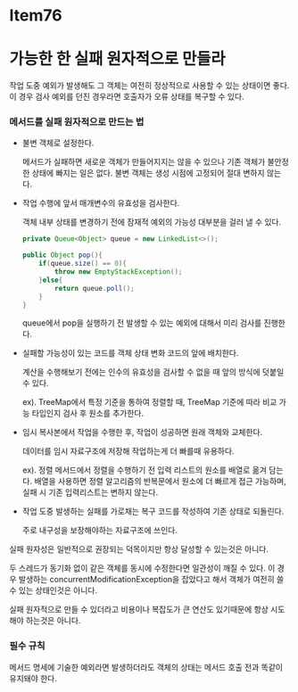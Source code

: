 # Item76

# 가능한 한 실패 원자적으로 만들라

작업 도중 예외가 발생해도 그 객체는 여전히 정상적으로 사용할 수 있는 상태이면 좋다. 이 경우 검사 예외를 던진 경우라면 호출자가 오류 상태를 복구할 수 있다.

### 메서드를 실패 원자적으로 만드는 법

- 불변 객체로 설정한다.
    
    메서드가 실패하면 새로운 객체가 만들어지지는 않을 수 있으나 기존 객체가 불안정한 상태에 빠지는 일은 없다. 불변 객체는 생성 시점에 고정되어 절대 변하지 않는다.
    
- 작업 수행에 앞서 매개변수의 유효성을 검사한다.
    
    객체 내부 상태를 변경하기 전에 잠재적 예외의 가능성 대부분을 걸러 낼 수 있다.
    
    ```java
    private Queue<Object> queue = new LinkedList<>();
    
    public Object pop(){
        if(queue.size() == 0){
            throw new EmptyStackException();
        }else{
            return queue.poll();
        }
    }
    ```
    
    queue에서 pop을 실행하기 전 발생할 수 있는 예외에 대해서 미리 검사를 진행한다.
    
- 실패할 가능성이 있는 코드를 객체 상태 변화 코드의 앞에 배치한다.
    
    계산을 수행해보기 전에는 인수의 유효성을 검사할 수 없을 때 앞의 방식에 덧붙일 수 있다.
    
    ex). TreeMap에서 특정 기준을 통하여 정렬할 때, TreeMap 기준에 따라 비교 가능 타입인지 검사 후 원소를 추가한다.
    
- 임시 복사본에서 작업을 수행한 후, 작업이 성공하면 원래 객체와 교체한다.
    
    데이터를 임시 자료구조에 저장해 작업하는게 더 빠를때 유용하다.
    
    ex). 정렬 메서드에서 정렬을 수행하기 전 입력 리스트의 원소를 배열로 옮겨 담는다. 배열을 사용하면 정렬 알고리즘의 반복문에서 원소에 더 빠르게 접근 가능하며, 실패 시 기존 입력리스트는 변하지 않는다.
    
- 작업 도중 발생하는 실패를 가로채는 복구 코드를 작성하여 기존 상태로 되돌린다.
    
    주로 내구성을 보장해야하는 자료구조에 쓰인다.
    

실패 원자성은 일반적으로 권장되는 덕목이지만 항상 달성할 수 있는것은 아니다.

두 스레드가 동기화 없이 같은 객체를 동시에 수정한다면 일관성이 깨질 수 있다. 이 경우 발생하는 concurrentModificationException을 잡았다고 해서 객체가 여전히 쓸 수 있는 상태인것은 아니다.

실패 원자적으로 만들 수 있더라고 비용이나 복잡도가 큰 연산도 있기때문에 항상 시도해야 하는것은 아니다. 

### 필수 규칙

메서드 명세에 기술한 예외라면 발생하더라도 객체의 상태는 메서드 호출 전과 똑같이 유지돼야 한다.